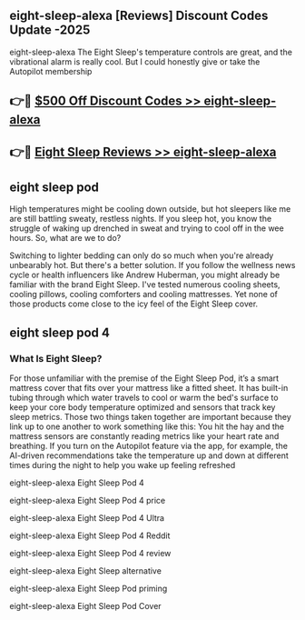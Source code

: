 ## eight-sleep-alexa [Reviews​] Discount Codes Update -2025

eight-sleep-alexa The Eight Sleep's temperature controls are great, and the vibrational alarm is really cool. But I could honestly give or take the Autopilot membership

## 👉🔴 [$500 Off Discount Codes >> eight-sleep-alexa](http://download.freeplayer.one?title=eight-sleep-alexa&ref=18-ES)

## 👉🔴 [Eight Sleep Reviews >> eight-sleep-alexa](http://download.freeplayer.one?title=eight-sleep-alexa&ref=18-ES)

## eight sleep pod

High temperatures might be cooling down outside, but hot sleepers like me are still battling sweaty, restless nights. If you sleep hot, you know the struggle of waking up drenched in sweat and trying to cool off in the wee hours. So, what are we to do?

Switching to lighter bedding can only do so much when you're already unbearably hot. But there's a better solution. If you follow the wellness news cycle or health influencers like Andrew Huberman, you might already be familiar with the brand Eight Sleep. I've tested numerous cooling sheets, cooling pillows, cooling comforters and cooling mattresses. Yet none of those products come close to the icy feel of the Eight Sleep cover.

## eight sleep pod 4

### What Is Eight Sleep?

For those unfamiliar with the premise of the Eight Sleep Pod, it’s a smart mattress cover that fits over your mattress like a fitted sheet. It has built-in tubing through which water travels to cool or warm the bed's surface to keep your core body temperature optimized and sensors that track key sleep metrics. Those two things taken together are important because they link up to one another to work something like this: You hit the hay and the mattress sensors are constantly reading metrics like your heart rate and breathing. If you turn on the Autopilot feature via the app, for example, the AI-driven recommendations take the temperature up and down at different times during the night to help you wake up feeling refreshed

eight-sleep-alexa Eight Sleep Pod 4

eight-sleep-alexa Eight Sleep Pod 4 price

eight-sleep-alexa Eight Sleep Pod 4 Ultra

eight-sleep-alexa Eight Sleep Pod 4 Reddit

eight-sleep-alexa Eight Sleep Pod 4 review

eight-sleep-alexa Eight Sleep alternative

eight-sleep-alexa Eight Sleep Pod priming

eight-sleep-alexa Eight Sleep Pod Cover